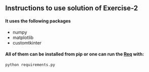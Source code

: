## Instructions to use solution of Exercise-2
#### It uses the following packages
- numpy
- matplotlib
- customtkinter
#### All of them can be installed from pip or one can run the [Req](excercise2/requirements.py) with:
`python requirements.py`
